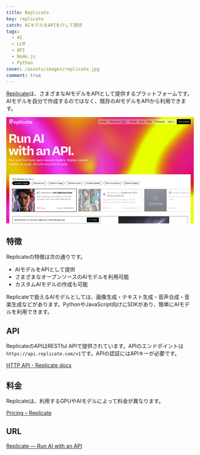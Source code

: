 ```yaml
---
title: Replicate
key: replicate
catch: AIモデルをAPIを介して提供
tags:
  - AI
  - LLM
  - API
  - Node.js
  - Python
cover: /assets/images/replicate.jpg
comment: true
---
```


[Replicate](https://replicate.com/)は、さまざまなAIモデルをAPIとして提供するプラットフォームです。AIモデルを自分で作成するのではなく、既存のAIモデルをAPIから利用できます。

[![ReplicateのWebサイト](/assets/images/replicate.jpg)](https://replicate.com/)

<!--more-->

## 特徴

Replicateの特徴は次の通りです。

- AIモデルをAPIとして提供
- さまざまなオープンソースのAIモデルを利用可能
- カスタムAIモデルの作成も可能

Replicateで扱えるAIモデルとしては、画像生成・テキスト生成・音声合成・音楽生成などがあります。PythonやJavaScript向けにSDKがあり、簡単にAIモデルを利用できます。

## API

ReplicateのAPIはRESTful APIで提供されています。APIのエンドポイントは`https://api.replicate.com/v1`です。APIの認証にはAPIキーが必要です。

[HTTP API \- Replicate docs](https://replicate.com/docs/reference/http)

## 料金

Replicateは、利用するGPUやAIモデルによって料金が異なります。

[Pricing – Replicate](https://replicate.com/pricing)

## URL

[Replicate — Run AI with an API](https://replicate.com/)
